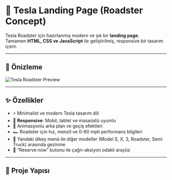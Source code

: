 # 🚗 Tesla Landing Page (Roadster Concept)

Tesla Roadster için hazırlanmış modern ve şık bir **landing page**.  
Tamamen **HTML, CSS ve JavaScript** ile geliştirilmiş, responsive bir tasarım içerir.  

---

## 📸 Önizleme

![Tesla Roadster Preview](./gorsel.png)

---

## ✨ Özellikler

- ⚡ Minimalist ve modern Tesla tasarım dili  
- 📱 **Responsive**: Mobil, tablet ve masaüstü uyumlu  
- 🎨 Animasyonlu arka plan ve geçiş efektleri  
- 🏎️ Roadster için hız, menzil ve 0-60 mph performans bilgileri  
- 📑 Yandaki dikey menü ile diğer modeller (Model S, X, 3, Roadster, Semi Truck) arasında gezinme  
- 🔴 “Reserve now” butonu ile çağrı-aksiyon odaklı arayüz  

---

## 📂 Proje Yapısı
